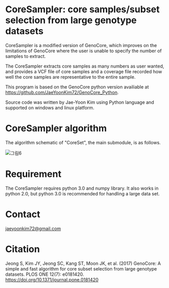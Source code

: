 # CoreSampler: core samples/subset selection from large genotype datasets

CoreSampler is a modified version of GenoCore, which improves on the limitations of GenoCore where the user is unable to specify the number of samples to extract.

The CoreSampler extracts core samples as many numbers as user wanted, and provides a VCF file of core samples and a coverage file recorded how well the core samples are representative to the entire sample.

This program is based on the GenoCore python version availiable at https://github.com/JaeYoonKim72/GenoCore_Python.

Source code was written by Jae-Yoon Kim using Python language and supported on windows and linux platform.


# CoreSampler algorithm

The algorithm schematic of "CoreSet", the main submodule, is as follows.

![그림6](https://user-images.githubusercontent.com/49300659/63860495-34f97180-c9e4-11e9-873d-3f5c69b9ea1c.png)


# Requirement

The CoreSampler requires python 3.0 and numpy library.
It also works in python 2.0, but python 3.0 is recommended for handling a large data set.


# Contact

jaeyoonkim72@gmail.com


# Citation

Jeong S, Kim JY, Jeong SC, Kang ST, Moon JK, et al. (2017) GenoCore: A simple and fast algorithm for core subset selection from large genotype datasets. PLOS ONE 12(7): e0181420. https://doi.org/10.1371/journal.pone.0181420
